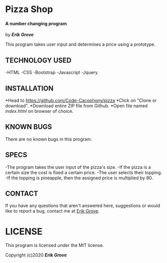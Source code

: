 # Pizza Shop

#### A number changing program

by _**Erik Grove**_

This program takes user input and determines a price using a prototype.

## TECHNOLOGY USED

-HTML
-CSS
-Bootstrap
-Javascript
-Jquery

## INSTALLATION 

*Head to https://github.com/Code-Cacophony/pizza
*Click on "Clone or download".
*Download entire ZIP file from Github.
*Open file named _index.html_ on browser of choice.

## KNOWN BUGS

There are no known bugs in this program.

## SPECS

-The program takes the user input of the pizza's size.
-If the pizza is a certain size the cost is fixed a certain price.
-The user selects their topping.
-If the topping is pineapple, then the assigned price is multiplied by 80.

## CONTACT

If you have any questions that aren't answered here, suggestions or would like to report a bug, contact me at [Erik Grove](mailto:erik@administrata.com.com?subject=[GitHub]).

# LICENSE

This program is licensed under the MIT license.

Copyright (c)2020 **_Erik Grove_**
